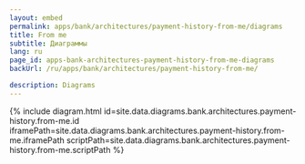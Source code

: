 ```yaml
---
layout: embed
permalink: apps/bank/architectures/payment-history-from-me/diagrams
title: From me
subtitle: Диаграммы
lang: ru
page_id: apps-bank-architectures-payment-history-from-me-diagrams
backUrl: /ru/apps/bank/architectures/payment-history-from-me/

description: Diagrams
---
```

{% include diagram.html id=site.data.diagrams.bank.architectures.payment-history.from-me.id iframePath=site.data.diagrams.bank.architectures.payment-history.from-me.iframePath scriptPath=site.data.diagrams.bank.architectures.payment-history.from-me.scriptPath %}